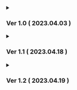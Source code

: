 <details>
<summary><h3>Ver 1.0 ( 2023.04.03 ) </h3></summary>

    1. 패키지 네이밍
    2. xml 기본설정 ( + security, websocket, json, import.io )
</details>


<details>
<summary><h3>Ver 1.1 ( 2023.04.18 ) </h3></summary>    
    
    View - 레이아웃, 로고, View 공통 서식 프로토타입
    Login - 프로토타입
    QnA - View와 맞춰서 페이징 및 검색 완료 예정
    web.xml : multipart 제거    
    aws to client view img
    servletcontext httpsession interceptor       
    
</details>


<details>
<summary><h3>Ver 1.2 ( 2023.04.19 ) </h3></summary>    
    
    게시판 페이징, 검색 완료(관리자페이지 제외)
    리뷰 : 수정, 삭제 권한 부여
    plan 정보 불러오기, 플래너 정보 수정
    S3 멀티파일 업로드
    
</details>
